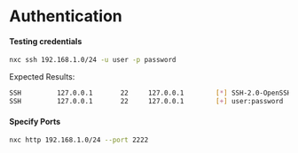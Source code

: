 # Authentication

#### Testing credentials

```bash
nxc ssh 192.168.1.0/24 -u user -p password
```

Expected Results:

```bash
SSH         127.0.0.1       22     127.0.0.1        [*] SSH-2.0-OpenSSH_8.2p1 Debian-4
SSH         127.0.0.1       22     127.0.0.1        [+] user:password
```

#### Specify Ports

```bash
nxc http 192.168.1.0/24 --port 2222
```
